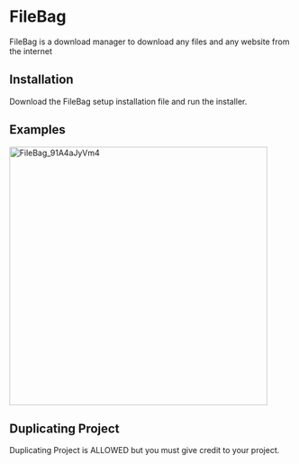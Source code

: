 # FileBag

FileBag is a download manager to download any files and any website from the internet

## Installation

Download the FileBag setup installation file and run the installer.

## Examples
<img width="458" alt="FileBag_91A4aJyVm4" src="https://user-images.githubusercontent.com/78033120/134186237-c43f7e3b-3319-46d1-9a69-ae6b67bcf3c5.png">

## Duplicating Project
Duplicating Project is ALLOWED but you must give credit to your project.
